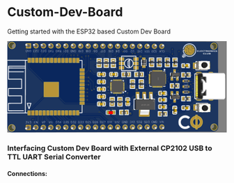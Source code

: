# Custom-Dev-Board
Getting started with the ESP32 based Custom Dev Board     

![Custom Development Board - Based on ESP32 WROOM ](https://github.com/Jayanth2209/Custom-Dev-Board/blob/main/Images/Custom%20Dev%20Board%20-%20Copy.png)


### Interfacing Custom Dev Board with External CP2102 USB to TTL UART Serial Converter    
#### Connections:     
